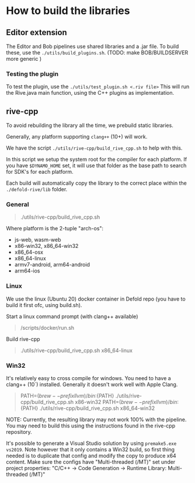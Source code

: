 # How to build the libraries

## Editor extension

The Editor and Bob pipelines use shared libraries and a .jar file.
To build these, use the `./utils/build_plugins.sh`.    (TODO: make BOB/BUILDSERVER more generic )

### Testing the plugin

To test the plugin, use the `./utils/test_plugin.sh <.riv file>`
This will run the Rive.java main function, using the C++ plugins as implementation.

## rive-cpp

To avoid rebuilding the library all the time, we prebuild static libraries.

Generally, any platform supporting `clang++` (10+) will work.

We have the script `./utils/rive-cpp/build_rive_cpp.sh` to help with this.

In this script we setup the system root for the compiler for each platform.
If you have `$DYNAMO_HOME` set, it will use that folder as the base path to search for SDK's for each platform.

Each build will automatically copy the library to the correct place within the `./defold-rive/lib` folder.

### General

> ./utils/rive-cpp/build_rive_cpp.sh <platform>

Where platform is the 2-tuple "arch-os":
* js-web, wasm-web
* x86-win32, x86_64-win32
* x86_64-osx
* x86_64-linux
* armv7-android, arm64-android
* arm64-ios

### Linux

We use the linux (Ubuntu 20) docker container in Defold repo (you have to build it first ofc, using build.sh).

Start a linux command prompt (with clang++ available)

> <defold>/scripts/docker/run.sh

Build rive-cpp
> ./utils/rive-cpp/build_rive_cpp.sh x86_64-linux


### Win32

It's relatively easy to cross compile for windows.
You need to have a clang++ (10´) installed. Generally it doesn't work well with Apple Clang.

> PATH=$(brew --prefix llvm)/bin:${PATH} ./utils/rive-cpp/build_rive_cpp.sh x86-win32
> PATH=$(brew --prefix llvm)/bin:${PATH} ./utils/rive-cpp/build_rive_cpp.sh x86_64-win32

NOTE: Currently, the resulting library may not work 100% with the pipeline.
You may need to build this using the instructions found in the rive-cpp repository.

It's possible to generate a Visual Studio solution by using `premake5.exe vs2019`.
Note however that it only contains a Win32 build, so first thing needed is to duplicate that config and modify the copy to produce x64 content.
Make sure the configs have "Multi-threaded (/MT)" set under project properties: "C/C++ -> Code Generation -> Runtime Library: Multi-threaded (/MT)"
